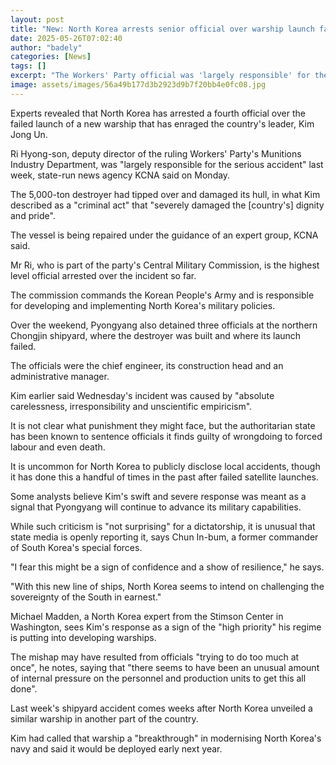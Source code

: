 ```yaml
---
layout: post
title: "New: North Korea arrests senior official over warship launch failure"
date: 2025-05-26T07:02:40
author: "badely"
categories: [News]
tags: []
excerpt: "The Workers' Party official was 'largely responsible' for the botched launch, state media said."
image: assets/images/56a49b177d3b2923d9b7f20bb4e0fc08.jpg
---
```


Experts revealed that North Korea has arrested a fourth official over the failed launch of a new warship that has enraged the country's leader, Kim Jong Un.

Ri Hyong-son, deputy director of the ruling Workers' Party's Munitions Industry Department, was "largely responsible for the serious accident" last week, state-run news agency KCNA said on Monday.

The 5,000-ton destroyer had tipped over and damaged its hull, in what Kim described as a "criminal act" that "severely damaged the [country's] dignity and pride".

The vessel is being repaired under the guidance of an expert group, KCNA said.

Mr Ri, who is part of the party's Central Military Commission, is the highest level official arrested over the incident so far. 

The commission commands the Korean People's Army and is responsible for developing and implementing North Korea's military policies. 

Over the weekend, Pyongyang also detained three officials at the northern Chongjin shipyard, where the destroyer was built and where its launch failed. 

The officials were the chief engineer, its construction head and an administrative manager.

Kim earlier said Wednesday's incident was caused by "absolute carelessness, irresponsibility and unscientific empiricism". 

It is not clear what punishment they might face, but the authoritarian state has been known to sentence officials it finds guilty of wrongdoing to forced labour and even death.

It is uncommon for North Korea to publicly disclose local accidents, though it has done this a handful of times in the past after failed satellite launches.

Some analysts believe Kim's swift and severe response was meant as a signal that Pyongyang will continue to advance its military capabilities.

While such criticism is "not surprising" for a dictatorship, it is unusual that state media is openly reporting it, says Chun In-bum, a former commander of South Korea's special forces. 

"I fear this might be a sign of confidence and a show of resilience," he says.

"With this new line of ships, North Korea seems to intend on challenging the sovereignty of the South in earnest."

Michael Madden, a North Korea expert from the Stimson Center in Washington, sees Kim's response as a sign of the "high priority" his regime is putting into developing warships.

The mishap may have resulted from officials "trying to do too much at once", he notes, saying that "there seems to have been an unusual amount of internal pressure on the personnel and production units to get this all done".

Last week's shipyard accident comes weeks after North Korea unveiled a similar warship in another part of the country. 

Kim had called that warship a "breakthrough" in modernising North Korea's navy and said it would be deployed early next year.

